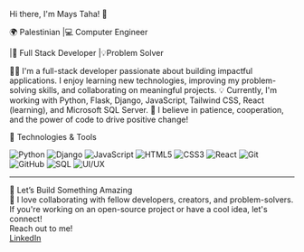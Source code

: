 Hi there, I'm Mays Taha! 👋

🌍 Palestinian |💻 Computer Engineer

|🎯 Full Stack Developer |💡Problem Solver



👨‍💻 I'm a full-stack developer passionate about building impactful applications. I enjoy learning new technologies, improving my problem-solving skills, and collaborating on meaningful projects.
💡 Currently, I'm working with Python, Flask, Django, JavaScript, Tailwind CSS, React (learning), and Microsoft SQL Server.
🌟 I believe in patience, cooperation, and the power of code to drive positive change!

🚀 Technologies & Tools

![Python](https://img.shields.io/badge/Python-3776AB?style=for-the-badge&logo=python&logoColor=white) 
![Django](https://img.shields.io/badge/Django-092E20?style=for-the-badge&logo=django&logoColor=white) 
![JavaScript](https://img.shields.io/badge/JavaScript-F7DF1E?style=for-the-badge&logo=javascript&logoColor=black) 
![HTML5](https://img.shields.io/badge/HTML5-E34F26?style=for-the-badge&logo=html5&logoColor=white) 
![CSS3](https://img.shields.io/badge/CSS3-1572B6?style=for-the-badge&logo=css3&logoColor=white) 
![React](https://img.shields.io/badge/React-61DAFB?style=for-the-badge&logo=react&logoColor=black) 
![Git](https://img.shields.io/badge/Git-F05032?style=for-the-badge&logo=git&logoColor=white) 
![GitHub](https://img.shields.io/badge/GitHub-181717?style=for-the-badge&logo=github&logoColor=white) 
![SQL](https://img.shields.io/badge/SQL-4479A1?style=for-the-badge&logo=mysql&logoColor=white) 
![UI/UX](https://img.shields.io/badge/UI%2FUX-FF69B4?style=for-the-badge&logo=adobeillustrator&logoColor=white)



---  
💬 Let’s Build Something Amazing  
🚀 I love collaborating with fellow developers, creators, and problem-solvers. If you're working on an open-source project or have a cool idea, let's connect!  
Reach out to me!  
[LinkedIn](https://www.linkedin.com/in/mays-taha-034605364) 

